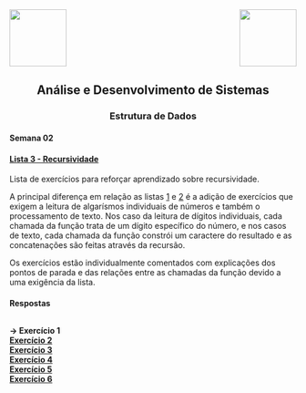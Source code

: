<div>
  <img src="https://www.fateczl.edu.br/assets/logos/fatec-zl.png" height=100>
  <img src="https://www.fateczl.edu.br/assets/logos/novo-logo-colorido.png" align="right" height=100>
</div>

<h2 align="center">Análise e Desenvolvimento de Sistemas</h2>
<h3 align="center">Estrutura de Dados</h3>
<h4>Semana 02</h4>

<h4>
  
[Lista 3 - Recursividade](https://github.com/leo-gremes-ads/ED_S02.1_E01_Digitos/blob/main/Recursividade%20Lista%203.pdf)
</h4>

Lista de exercícios para reforçar aprendizado sobre recursividade.

A principal diferença em relação as listas [1](https://github.com/leo-gremes-ads/ED_S01_E01_Soma-Naturais/blob/main/Lista%201%20-%20Recursividade.pdf) e [2](https://github.com/leo-gremes-ads/ED_S02_E01_Multiplicacao/blob/main/Recursividade%20Lista%202.pdf) é a adição de exercícios que exigem a leitura de algarísmos individuais de números e também o processamento de texto. Nos caso da leitura de dígitos individuais, cada chamada da função trata de um dígito específico do número, e nos casos de texto, cada chamada da função constrói um caractere do resultado e as concatenações são feitas através da recursão.

<p>Os exercícios estão individualmente comentados com explicações dos pontos de parada e das relações entre as chamadas da função devido a uma exigência da lista.


<h4>Respostas<br><br>

-> Exercício 1<br>
[Exercício 2](https://github.com/leo-gremes-ads/ED_S02.1_E02_Contar-Digitos)<br>
[Exercício 3](https://github.com/leo-gremes-ads/ED_S02.1_E03_Inversor-Texto)<br>
[Exercício 4](https://github.com/leo-gremes-ads/ED_S02.1_E04_Binario)<br>
[Exercício 5](https://github.com/leo-gremes-ads/ED_S02.1_E05_Fibonacci)<br>
[Exercício 6](https://github.com/leo-gremes-ads/ED_S02.1_E06_Soma-Inverso-Fatoriais)<br>
</h4>
